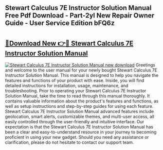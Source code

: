 ## Stewart Calculus 7E Instructor Solution Manual Free Pdf Download - Part-2yl New Repair Owner Guide - User Service Edition bFQ6z

# <h2><a href="http://bc81072.oget.top/?id=Stewart+Calculus+7E+Instructor+Solution+Manual">🔗Download New 👉🔴 Stewart Calculus 7E Instructor Solution Manual</a></h2>

[![Stewart Calculus 7E Instructor Solution Manual new download](https://i.imgur.com/5g1atiW.png)](http://bc81072.oget.top/?id=Stewart+Calculus+7E+Instructor+Solution+Manual)
Greetings and welcome to the user manual for your newly bought Stewart Calculus 7E Instructor Solution Manual. This manual is designed to help you navigate the features and functions of your product with ease. Inside, you will find detailed instructions for installation, usage, maintenance, and troubleshooting. Prior to operating your Stewart Calculus 7E Instructor Solution Manual, take the time to read through this manual thoroughly. It contains valuable information about the product's features and functions, as well as setup instructions and step-by-step guides for using each feature. Stewart Calculus 7E Instructor Solution Manual advanced features include geolocation, smart alerts, customizable themes, and multi-user access, all easily controlled through the user-friendly and intuitive interface. Our expectation is that the Stewart Calculus 7E Instructor Solution Manual has been a clear and easy-to-understand resource in your journey to becoming proficient in using your new gadget. Should you need any assistance or clarification, please do not hesitate to contact our support team.
